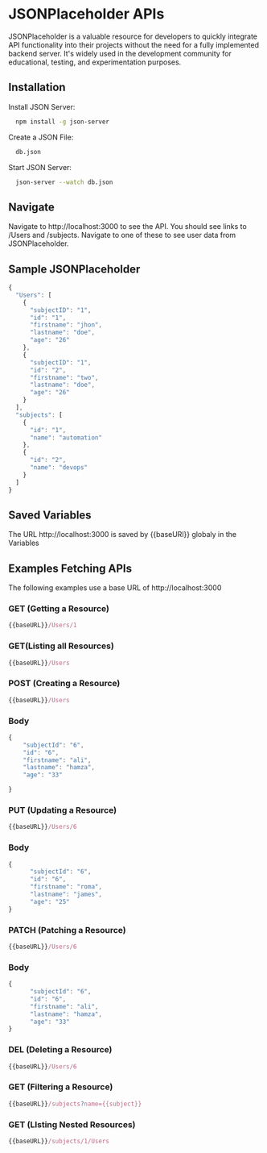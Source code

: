 
# JSONPlaceholder APIs

JSONPlaceholder is a valuable resource for developers to quickly integrate API functionality into their projects without the need for a fully implemented backend server. It's widely used in the development community for educational, testing, and experimentation purposes.


## Installation

Install JSON Server:

```bash
  npm install -g json-server

```
Create a JSON File:

```bash
  db.json

```
Start JSON Server:

```bash
  json-server --watch db.json

```
## Navigate
  Navigate to  http://localhost:3000 to see the API. You should see links to /Users and /subjects. Navigate to one of these to see user data from JSONPlaceholder.
## Sample JSONPlaceholder

```javascript
{
  "Users": [
    {
      "subjectID": "1",
      "id": "1",
      "firstname": "jhon",
      "lastname": "doe",
      "age": "26"
    },
    {
      "subjectID": "1",
      "id": "2",
      "firstname": "two",
      "lastname": "doe",
      "age": "26"
    }
  ],
  "subjects": [
    {
      "id": "1",
      "name": "automation"
    },
    {
      "id": "2",
      "name": "devops"
    }
  ]
}

```


## Saved Variables
The URL  http://localhost:3000 is saved by {{baseURl}} globaly in the Variables
## Examples Fetching APIs
The following examples use a base URL of http://localhost:3000

### GET (Getting a Resource)
```javascript
{{baseURL}}/Users/1
```
### GET(Listing all Resources)
```javascript
{{baseURL}}/Users
```
### POST (Creating a Resource)
```javascript
{{baseURL}}/Users
```
### Body
```javascript
{
    "subjectId": "6",
    "id": "6",
    "firstname": "ali",
    "lastname": "hamza",
    "age": "33"

}
```
### PUT (Updating a Resource)
```javascript
{{baseURL}}/Users/6
```
### Body
```javascript
{
      "subjectId": "6",
      "id": "6",
      "firstname": "roma",
      "lastname": "james",
      "age": "25"
}
```
### PATCH (Patching a Resource)
```javascript
{{baseURL}}/Users/6
```
### Body
```javascript
{
      "subjectId": "6",
      "id": "6",
      "firstname": "ali",
      "lastname": "hamza",
      "age": "33"
}
```
### DEL (Deleting a Resource)
```javascript
{{baseURL}}/Users/6
```
### GET (Filtering a Resource)
```javascript
{{baseURL}}/subjects?name={{subject}}
```
### GET (LIsting Nested Resources)
```javascript
{{baseURL}}/subjects/1/Users
```
